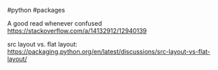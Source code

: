 #python #packages

A good read whenever confused
https://stackoverflow.com/a/14132912/12940139

src layout vs. flat layout:
https://packaging.python.org/en/latest/discussions/src-layout-vs-flat-layout/